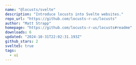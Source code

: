 ```yaml
---
name: "@locusts/svelte"
description: "Introduce locusts into Svelte websites."
repo_url: "https://github.com/locusts-r-us/locusts"
author: "Matt Strapp"
homepage: "https://github.com/locusts-r-us/locusts#readme"
downloads: 6
updated: "2024-10-31T22:02:31.193Z"
github_stars: 2
svelte5: true
tags: 
  - ui
---
```

